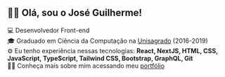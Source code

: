 ## 👋🏻 Olá, sou o José Guilherme!

💻 Desenvolvedor Front-end </br>
🎓 Graduado em Ciência da Computação na [Unisagrado](https://unisagrado.edu.br/) (2016-2019) </br>
⚙️ Eu tenho experiência nessas tecnologias: **React, NextJS, HTML, CSS, JavaScript, TypeScript, Tailwind CSS, Bootstrap, GraphQL, Git** </br>
🧑🏻 Conheça mais sobre mim acessando meu [portfólio](https://zehguilherme.notion.site/Portf-lio-8f8d3ac3378a4172b3761f2981bf5d06)

